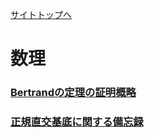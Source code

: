 [サイトトップへ](https://philosopherwaterhead.github.io/comphand/)

# 数理

### [Bertrandの定理の証明概略](https://philosopherwaterhead.github.io/comphand/posts/sm01/)
### [正規直交基底に関する備忘録](https://philosopherwaterhead.github.io/comphand/posts/sm02/)